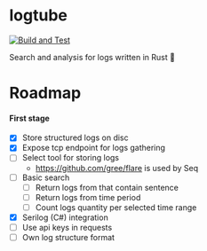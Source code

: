 # logtube
[![Build and Test](https://github.com/Marcin99b/logtube/actions/workflows/build.yml/badge.svg)](https://github.com/Marcin99b/logtube/actions/workflows/build.yml)

Search and analysis for logs written in Rust 🦀

# Roadmap

#### First stage

- [x] Store structured logs on disc
- [x] Expose tcp endpoint for logs gathering
- [ ] Select tool for storing logs
  - https://github.com/gree/flare is used by Seq
- [ ] Basic search
  - [ ] Return logs from that contain sentence
  - [ ] Return logs from time period
  - [ ] Count logs quantity per selected time range
- [x] Serilog (C#) integration
- [ ] Use api keys in requests
- [ ] Own log structure format
